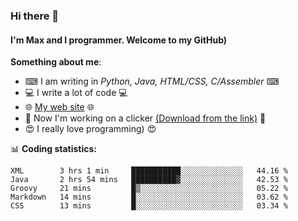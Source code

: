 ### Hi there 👋
#### I'm Max and I programmer. Welcome to my GitHub)

**Something about me**:
- ⌨ I am writing in _Python, Java, HTML/CSS, C/Assembler_ ⌨
- 💻 I write a lot of code 💻
- 🌐 [My web site](https://merive.herokuapp.com/) 🌐
- 🔘 Now I'm working on a clicker [(Download from the link)](https://merive.herokuapp.com/press1mtimes) 🔘
- 😍 I really love programming) 😍

📊 **Coding statistics:**
<!--START_SECTION:waka-->
```text
XML        3 hrs 1 min     ███████████░░░░░░░░░░░░░░   44.16 % 
Java       2 hrs 54 mins   ██████████▓░░░░░░░░░░░░░░   42.53 % 
Groovy     21 mins         █▒░░░░░░░░░░░░░░░░░░░░░░░   05.22 % 
Markdown   14 mins         █░░░░░░░░░░░░░░░░░░░░░░░░   03.62 % 
CSS        13 mins         █░░░░░░░░░░░░░░░░░░░░░░░░   03.34 % 
```
<!--END_SECTION:waka-->
